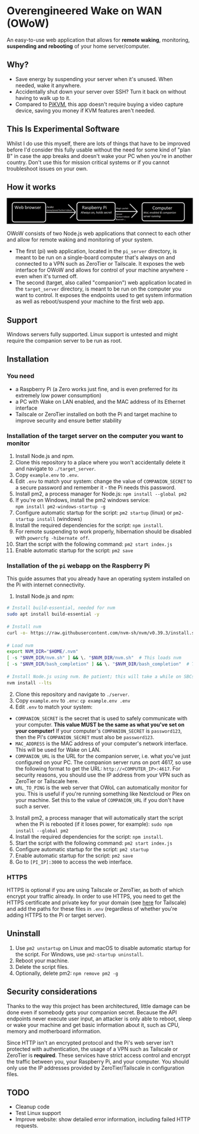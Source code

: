 # Overengineered Wake on WAN (OWoW)

An easy-to-use web application that allows for **remote waking**, monitoring, **suspending and rebooting** of your home server/computer.

## Why?

- Save energy by suspending your server when it's unused. When needed, wake it anywhere.
- Accidentally shut down your server over SSH? Turn it back on without having to walk up to it.
- Compared to [PiKVM](https://github.com/pikvm/pikvm), this app doesn't require buying a video capture device, saving you money if KVM features aren't needed.

## This Is Experimental Software

Whilst I do use this myself, there are lots of things that have to be improved before I'd consider this fully usable without the need for some kind of "plan B" in case the app breaks and doesn't wake your PC when you're in another country. Don't use this for mission critical systems or if you cannot troubleshoot issues on your own.

## How it works

![How it works](.github/images/how_it_works.png)

OWoW consists of two Node.js web applications that connect to each other and allow for remote waking and monitoring of your system.

- The first (pi) web application, located in the `pi_server` directory, is meant to be run on a single-board computer that's always on and connected to a VPN such as ZeroTier or Tailscale. It exposes the web interface for OWoW and allows for control of your machine anywhere - even when it's turned off.
- The second (target, also called "companion") web application located in the `target_server` directory, is meant to be run on the computer you want to control. It exposes the endpoints used to get system information as well as reboot/suspend your machine to the first web app.

## Support

Windows servers fully supported. Linux support is untested and might require the companion server to be run as root.

## Installation

### You need

- a Raspberry Pi (a Zero works just fine, and is even preferred for its extremely low power consumption)
- a PC with Wake on LAN enabled, and the MAC address of its Ethernet interface
- Tailscale or ZeroTier installed on both the Pi and target machine to improve security and ensure better stability

### Installation of the target server on the computer you want to monitor

1. Install Node.js and npm.
2. Clone this repository to a place where you won't accidentally delete it and navigate to `./target_server`.
3. Copy `example.env` to `.env`.
4. Edit `.env` to match your system: change the value of `COMPANION_SECRET` to a secure password and remember it - the Pi needs this password.
5. Install pm2, a process manager for Node.js: `npm install --global pm2`
6. If you're on Windows, install the pm2 windows service: `npm install pm2-windows-startup -g`
7. Configure automatic startup for the script: `pm2 startup` (linux) or `pm2-startup install` (windows)
8. Install the required dependencies for the script: `npm install`.
9. For remote suspending to work properly, hibernation should be disabled with `powercfg -hibernate off`.
10. Start the script with the following command: `pm2 start index.js`
11. Enable automatic startup for the script: `pm2 save`

### Installation of the `pi` webapp on the Raspberry Pi

This guide assumes that you already have an operating system installed on the Pi with internet connectivity.

1. Install Node.js and npm:

```bash
# Install build-essential, needed for nvm
sudo apt install build-essential -y

# Install nvm
curl -o- https://raw.githubusercontent.com/nvm-sh/nvm/v0.39.3/install.sh | bash

# Load nvm
export NVM_DIR="$HOME/.nvm"
[ -s "$NVM_DIR/nvm.sh" ] && \. "$NVM_DIR/nvm.sh"  # This loads nvm
[ -s "$NVM_DIR/bash_completion" ] && \. "$NVM_DIR/bash_completion"  # This loads nvm bash_completion

# Install Node.js using nvm. Be patient; this will take a while on SBCs with weak processors.
nvm install --lts
```

2. Clone this repository and navigate to `./server`.
3. Copy `example.env` to `.env`: `cp example.env .env`
4. Edit `.env` to match your system:

- `COMPANION_SECRET` is the secret that is used to safely communicate with your computer. **This value MUST be the same as what you've set on your computer!** If your computer's `COMPANION_SECRET` is `password123`, then the Pi's `COMPANION_SECRET` must also be `password123`.
- `MAC_ADDRESS` is the MAC address of your computer's network interface. This will be used for Wake on LAN.
- `COMPANION_URL` is the URL for the companion server, i.e. what you've just configured on your PC. The companion server runs on port 4617, so use the following format to get the URL: `http://<COMPUTER_IP>:4617`. For security reasons, you should use the IP address from your VPN such as ZeroTier or Tailscale here.
- `URL_TO_PING` is the web server that OWoL can automatically monitor for you. This is useful if you're running something like Nextcloud or Plex on your machine. Set this to the value of `COMPANION_URL` if you don't have such a server.

3. Install pm2, a process manager that will automatically start the script when the Pi is rebooted (if it loses power, for example): `sudo npm install --global pm2`
4. Install the required dependencies for the script: `npm install`.
5. Start the script with the following command: `pm2 start index.js`
6. Configure automatic startup for the script: `pm2 startup`
7. Enable automatic startup for the script: `pm2 save`
8. Go to `[PI_IP]:3000` to access the web interface.

### HTTPS

HTTPS is optional if you are using Tailscale or ZeroTier, as both of which encrypt your traffic already. In order to use HTTPS, you need to get the HTTPS certificate and private key for your domain (see [here](https://tailscale.com/kb/1153/enabling-https/) for Tailscale) and add the paths for these files in `.env` (regardless of whether you're adding HTTPS to the Pi or target server).

## Uninstall

1. Use `pm2 unstartup` on Linux and macOS to disable automatic startup for the script. For Windows, use `pm2-startup uninstall`.
2. Reboot your machine.
3. Delete the script files.
4. Optionally, delete pm2: `npm remove pm2 -g`

## Security considerations

Thanks to the way this project has been architectured, little damage can be done even if somebody gets your companion secret. Because the API endpoints never execute user input, an attacker is only able to reboot, sleep or wake your machine and get basic information about it, such as CPU, memory and motherboard information.

Since HTTP isn't an encrypted protocol and the Pi's web server isn't protected with authentication, the usage of a VPN such as Tailscale or ZeroTier is **required**. These services have strict access control and encrypt the traffic between you, your Raspberry Pi, and your computer. You should only use the IP addresses provided by ZeroTier/Tailscale in configuration files.

## TODO

- Cleanup code
- Test Linux support
- Improve website: show detailed error information, including failed HTTP requests.
